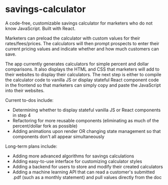 # savings-calculator
A code-free, customizable savings calculator for marketers who do not know JavaScript. Built with React.

Marketers can preload the calculator with custom values for their rates/fees/prices. The calculators will then prompt prospects to enter their current pricing values and indicate whether and how much customers can save.

The app currently generates calculators for simple percent and dollar comparisons. It also displays the HTML and CSS that marketers will add to their websites to display their calculators. The next step is either to compile the calculator code to vanilla JS or display stateful React component code in the frontend so that marketers can simply copy and paste the JavaScript into their websites.

Current to-dos include:

- Determining whether to display stateful vanilla JS or React components in step 4
- Refactoring for more reusable components (eliminating as much of the percent/dollar fork as possible)
- Adding animations upon render OR changing state management so that components don't all appear simultaneously

Long-term plans include: 

- Adding more advanced algorithms for savings calculations
- Adding easy-to-use interface for customizing calculator styles
- Adding a backend for users to store and modify their created calculators
- Adding a machine learning API that can read a customer's submitted .pdf (such as a monthly statement) and pull values directly from the doc